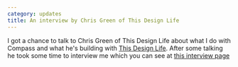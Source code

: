 ```yaml
---
category: updates
title: An interview by Chris Green of This Design Life
---
```

I got a chance to talk to Chris Green of This Design Life about what I do with Compass and what he's building with [This Design Life](https://thisdesignlife.net). After some talking he took some time to interview me which you can see at [this interview page](http://www.thisdesignlife.net/darian-rosebrook-interview/)
